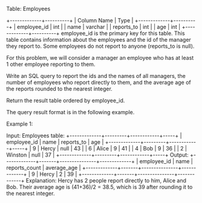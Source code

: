  Table: Employees
 
 
 +-------------+----------+
 | Column Name | Type     |
 +-------------+----------+
 | employee_id | int      |
 | name        | varchar  |
 | reports_to  | int      |
 | age         | int      |
 +-------------+----------+
 employee_id is the primary key for this table.
 This table contains information about the employees and the id of the
 manager they report to. Some employees do not report to anyone (reports_to
 is null). 
 
 
 
 
 For this problem, we will consider a manager an employee who has at least 1
 other employee reporting to them.
 
 Write an SQL query to report the ids and the names of all managers, the
 number of employees who report directly to them, and the average age of the
 reports rounded to the nearest integer.
 
 Return the result table ordered by employee_id.
 
 The query result format is in the following example.
 
 
 Example 1:
 
 
 Input: 
 Employees table:
 +-------------+---------+------------+-----+
 | employee_id | name    | reports_to | age |
 +-------------+---------+------------+-----+
 | 9           | Hercy   | null       | 43  |
 | 6           | Alice   | 9          | 41  |
 | 4           | Bob     | 9          | 36  |
 | 2           | Winston | null       | 37  |
 +-------------+---------+------------+-----+
 Output: 
 +-------------+-------+---------------+-------------+
 | employee_id | name  | reports_count | average_age |
 +-------------+-------+---------------+-------------+
 | 9           | Hercy | 2             | 39          |
 +-------------+-------+---------------+-------------+
 Explanation: Hercy has 2 people report directly to him, Alice and Bob. Their
 average age is (41+36)/2 = 38.5, which is 39 after rounding it to the
 nearest integer.
 
 


